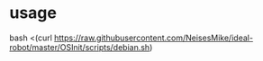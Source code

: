 # usage
bash <(curl https://raw.githubusercontent.com/NeisesMike/ideal-robot/master/OSInit/scripts/debian.sh)

